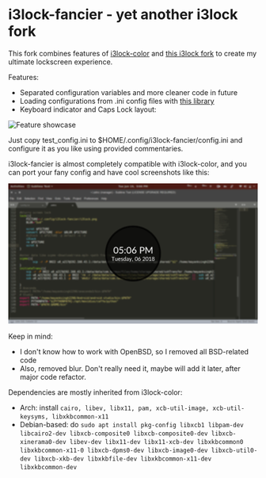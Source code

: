 i3lock-fancier - yet another i3lock fork
========================================

This fork combines features of [i3lock-color](https://github.com/chrjguill/i3lock-color)
and [this i3lock fork](https://github.com/cac03/i3lock/commits/master) to
create my ultimate lockscreen experience.


Features:
* Separated configuration variables and more cleaner code in future
* Loading configurations from .ini config files with [this library](https://github.com/rxi/ini)
* Keyboard indicator and Caps Lock layout:

![Feature showcase](https://raw.githubusercontent.com/SuperPrower/i3lock-fancier/master/feature.png)

Just copy test_config.ini to $HOME/.config/i3lock-fancier/config.ini and
configure it as you like using provided commentaries.

i3lock-fancier is almost completely compatible with i3lock-color, and you can
port your fany config and have cool screenshots like this:

![Cool Screenshot](https://github.com/mayanksingh2298/i3lock-fancier/blob/master/screenshot.png)

Keep in mind:
* I don't know how to work with OpenBSD, so I removed all BSD-related code
* Also, removed blur. Don't really need it, maybe will add it later, after
major code refactor.

Dependencies are mostly inherited from i3lock-color:
* Arch: install `cairo, libev, libx11, pam, xcb-util-image, xcb-util-keysyms, libxkbcommon-x11`
* Debian-based: do `sudo apt install pkg-config libxcb1 libpam-dev libcairo2-dev libxcb-composite0 libxcb-composite0-dev libxcb-xinerama0-dev libev-dev libx11-dev libx11-xcb-dev libxkbcommon0 libxkbcommon-x11-0 libxcb-dpms0-dev libxcb-image0-dev libxcb-util0-dev libxcb-xkb-dev libxkbfile-dev libxkbcommon-x11-dev libxkbcommon-dev`
